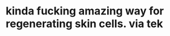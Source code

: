 <!--
id: 3076094443
link: http://tumblr.atmos.org/post/3076094443/kinda-fucking-amazing-way-for-regenerating-skin
slug: kinda-fucking-amazing-way-for-regenerating-skin
date: Wed Feb 02 2011 15:37:00 GMT-0800 (PST)
publish: 2011-02-02
tags: 
title: kinda fucking amazing way for regenerating skin cells. via tek
-->


kinda fucking amazing way for regenerating skin cells. via tek
==============================================================



